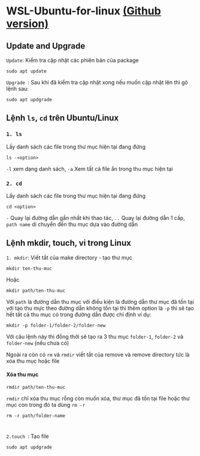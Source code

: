 
# WSL-Ubuntu-for-linux [(Github version)](https://github.com/neverGP2402/WSL-Ubuntu-for-linux.git)

## Update and Upgrade
`Update`: Kiểm tra cập nhật các phiên bản của package
```vim
sudo apt update 
```

`Upgrade `: Sau khi đã kiểm tra cập nhật xong nếu muốn cập nhật lên thì gõ lệnh sau:
```vim
sudo apt updgrade 
```

## Lệnh `ls`, `cd` trên Ubuntu/Linux
### `1. ls`
Lấy danh sách các file trong thư mục hiện tại đang đứng
```vim
ls -<option>
```
 `-l` xem dạng danh sách,
 `-a` Xem tất cả file ẩn trong thu mục hiện tại


### `2. cd`
Lấy danh sách các file trong thư mục hiện tại đang đứng
```vim
cd <option>
```
 `-` Quay lại đường dẫn gần nhất khi thao tác,
 `..` Quay lại đường dẫn 1 cấp,
 `path name` di chuyển đến thu mục dựa vào đường dẫn


## Lệnh mkdir, touch, vi trong Linux
`1. mkdir`: Viết tắt của make directory - tạo thư mục 
```vim
mkdir ten-thu-muc
```
Hoặc
```vim
mkdir path/ten-thu-muc
```
Với `path` là đường dẫn thu mục với điều kiện là đường dẫn thư mục đã tồn tại với tạo thu mực theo đường dẫn không tồn tại thì thêm option là `-p` thì sẽ tạo hết tất cả thu mục có trong đường dẫn được chỉ định ví dụ:
``` vim
mkdir -p folder-1/folder-2/folder-new
```
Với câu lệnh này thì đồng thời sẽ tạo ra 3 thu mục `folder-1`, `folder-2` và `folder-new` (nếu chưa có)

 Ngoài ra còn có `rm` và `rmdir` viết tắt của remove và remove directory tức là xóa thu mục hoặc file
#### Xóa thu mục
``` vim
rmdir path/ten-thu-muc 
```
`rmdir` chỉ xóa thu mục rỗng còn muốn xóa, thư mục đã tồn tại file hoặc thư mục con trong đó ta dùng `rm -r`
```vim
rm -r path/folder-name
```
#

`2.touch `: Tạo file 
```vim
sudo apt updgrade 
```
